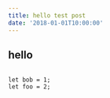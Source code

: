 ```yaml
---
title: hello test post
date: '2018-01-01T10:00:00'
---
```


## hello

```javascript{1}

let bob = 1;
let foo = 2;

```
